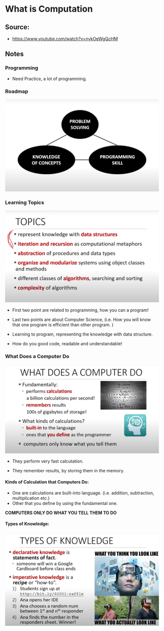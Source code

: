 # What is Computation

## Source: 

- https://www.youtube.com/watch?v=nykOeWgQcHM

## Notes

### Programming

- Need Practice, a lot of programming.

### Roadmap

![img01](imgs/img01.png)

### Learning Topics

![img02](imgs/img02.png)

- First two point are related to programming, how you can a program!

- Last two points are about Computer Science, (i.e. How you will know that one program is efficient than other program. ) 

- Learning to program, representing the knowledge with data structure.

- How do you good code, readable and understandable!


### What Does a Computer Do

![img03](imgs/img03.png)

- They perform very fast calcutation.

- They remember results, by storing them in the memory.

#### Kinds of Calculation that Computers Do:

- One are calculations are built-into language. (i.e. addition, subtraction, multiplication etc.)
- Other that you define by using the fundamental one.

**COMPUTERS ONLY DO WHAT YOU TELL THEM TO DO**

#### Types of Knowledge:

![img04](imgs/img04.png)

